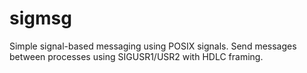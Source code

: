 # sigmsg
Simple signal-based messaging using POSIX signals. Send messages between processes using SIGUSR1/USR2 with HDLC framing.
